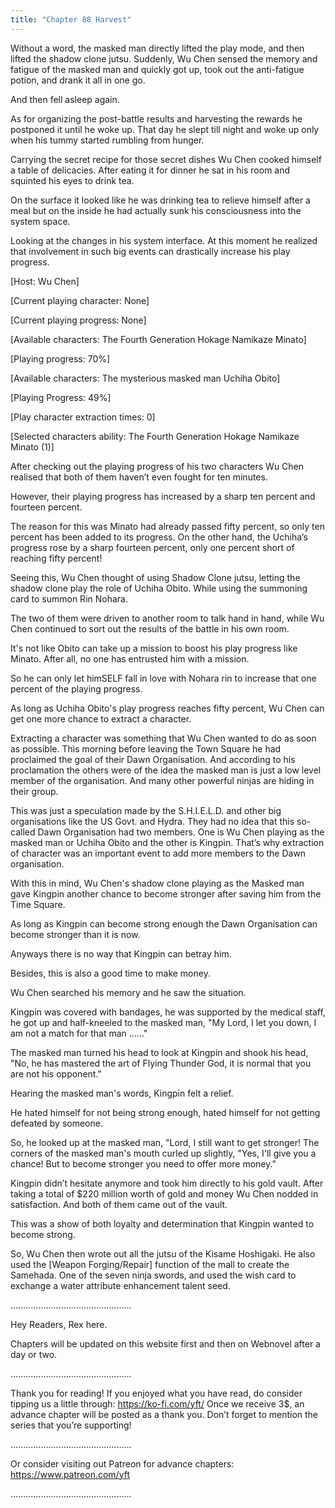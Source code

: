 ```yaml
---
title: "Chapter 88 Harvest"
---
```


Without a word, the masked man directly lifted the play mode, and then lifted the shadow clone jutsu.
Suddenly, Wu Chen sensed the memory and fatigue of the masked man and quickly got up, took out the anti-fatigue potion, and drank it all in one go.

And then fell asleep again.

As for organizing the post-battle results and harvesting the rewards he postponed it until he woke up. That day he slept till night and woke up only when his tummy started rumbling from hunger.

Carrying the secret recipe for those secret dishes Wu Chen cooked himself a table of delicacies. After eating it for dinner he sat in his room and squinted his eyes to drink tea.

On the surface it looked like he was drinking tea to relieve himself after a meal but on the inside he had actually sunk his consciousness into the system space.

Looking at the changes in his system interface. At this moment he realized that involvement in such big events can drastically increase his play progress.

[Host: Wu Chen]

[Current playing character: None]

[Current playing progress: None]

[Available characters: The Fourth Generation Hokage Namikaze Minato]

[Playing progress: 70%]

[Available characters: The mysterious masked man Uchiha Obito]

[Playing Progress: 49%]

[Play character extraction times: 0]

[Selected characters ability: The Fourth Generation Hokage Namikaze Minato (1)]

After checking out the playing progress of his two characters Wu Chen realised that both of them haven’t even fought for ten minutes. 

However, their playing progress has increased by a sharp ten percent and fourteen percent.

The reason for this was Minato had already passed fifty percent, so only ten percent has been added to its progress. On the other hand, the Uchiha’s progress rose by a sharp fourteen percent, only one percent short of reaching fifty percent!

Seeing this, Wu Chen thought of using Shadow Clone jutsu, letting the shadow clone play the role of Uchiha Obito. While using the summoning card to summon Rin Nohara.

The two of them were driven to another room to talk hand in hand, while Wu Chen continued to sort out the results of the battle in his own room.

It's not like Obito can take up a mission to boost his play progress like Minato. After all, no one has entrusted him with a mission.

So he can only let himSELF fall in love with Nohara rin to increase that one percent of the playing progress.

As long as Uchiha Obito's play progress reaches fifty percent,  Wu Chen can get one more chance to extract a character.

Extracting a character was something that Wu Chen wanted to do as soon as possible. This morning before leaving the Town Square he had proclaimed the goal of their Dawn Organisation. And according to his proclamation the others were of the idea the masked man is just a low level member of the organisation. And many other powerful ninjas are hiding in their group.

This was just a speculation made by the S.H.I.E.L.D. and other big organisations like the US Govt. and Hydra. They had no idea that this so-called Dawn Organisation had two members. One is Wu Chen playing as the masked man or Uchiha Obito and the other is Kingpin.
That’s why extraction of character was an important event to add more members to the Dawn organisation.

With this in mind, Wu Chen's shadow clone playing as the Masked man gave Kingpin another chance to become stronger after saving him 
from the Time Square.

As long as Kingpin can become strong enough the Dawn Organisation can become stronger than it is now.

Anyways there is no way that Kingpin can betray him.

Besides, this is also a good time to make money.

Wu Chen searched his memory and he saw the situation.

Kingpin was covered with bandages, he was supported by the medical staff, he got up and half-kneeled to the masked man, "My Lord, I let you down, I am not a match for that man ......"

The masked man turned his head to look at Kingpin and shook his head, "No, he has mastered the art of Flying Thunder God, it is normal that you are not his opponent."

Hearing the masked man's words, Kingpin felt a relief.

He hated himself for not being strong enough, hated himself for not getting defeated by someone.

So, he looked up at the masked man, "Lord, I still want to get stronger!
The corners of the masked man's mouth curled up slightly, "Yes, I'll give you a chance! But to become stronger you need to offer more money."

Kingpin didn’t hesitate anymore and took him directly to his gold vault. After taking a total of $220 million worth of gold and money Wu Chen nodded in satisfaction. And both of them came out of the vault.

This was a show of both loyalty and determination that Kingpin wanted to become strong.

So, Wu Chen then wrote out all the jutsu of the Kisame Hoshigaki. He also used the [Weapon Forging/Repair] function of the mall to create the Samehada. One of the seven ninja swords, and used the wish card to exchange a water attribute enhancement talent seed.


................................................

Hey Readers, Rex here.

Chapters will be updated on this website first and then on Webnovel after a day or two.

................................................

Thank you for reading! If you enjoyed what you have read, do consider tipping us a little through: https://ko-fi.com/yft/
Once we receive 3$, an advance chapter will be posted as a thank you. Don’t forget to mention the series that you’re supporting!

................................................

Or consider visiting out Patreon for advance chapters: https://www.patreon.com/yft

................................................